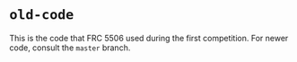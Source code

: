 # `old-code`
This is the code that FRC 5506 used during the first competition. For newer code, consult the `master` branch.
